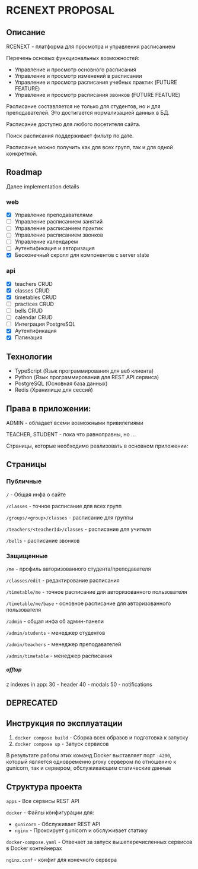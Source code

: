 # RCENEXT PROPOSAL

## Описание

RCENEXT - платформа для просмотра и управления расписанием

Перечень основых функциональных возможностей:

- Управление и просмотр основного расписания
- Управление и просмотр изменений в расписании
- Управление и просмотр расписания учебных практик (FUTURE FEATURE)
- Управление и просмотр расписания звонков (FUTURE FEATURE)

Расписание составляется не только для студентов, но и для преподавателей. Это достигается нормализацией данных в БД.

Расписание доступно для любого посетителя сайта.

Поиск расписания поддерживает фильтр по дате.

Расписание можно получить как для всех групп, так и для одной конкретной.

## Roadmap

Далее implementation details

### web

- [x] Управление преподавателями
- [ ] Управление расписанием занятий
- [ ] Управление расписанием практик
- [ ] Управление расписанием звонков
- [ ] Управление календарем
- [ ] Аутентификация и авторизация
- [x] Бесконечный скролл для компонентов с server state

### api

- [x] teachers CRUD
- [x] classes CRUD
- [x] timetables CRUD
- [ ] practices CRUD
- [ ] bells CRUD
- [ ] calendar CRUD
- [ ] Интеграция PostgreSQL
- [x] Аутентификация
- [x] Пагинация

## Технологии

- TypeScript (Язык программирования для веб клиента)
- Python (Язык программирования для REST API сервиса)
- PostgreSQL (Основная база данных)
- Redis (Хранилище для сессий)

## Права в приложении:

ADMIN - обладает всеми возможными привилегиями

TEACHER, STUDENT - пока что равноправны, но ...

Страницы, которые необходимо реализовать в основном приложении:

## Страницы

### Публичные

`/` - Общая инфа о сайте

`/classes` - точное расписание для всех групп

`/groups/<group>/classes` - расписание для группы

`/teachers/<teacherId>/classes` - расписание для учителя

`/bells` - расписание звонков

### Защищенные

`/me` - профиль авторизованного студента/преподавателя

`/classes/edit` - редактирование расписания

`/timetable/me` - точное расписание для авторизованного пользователя

`/timetable/me/base` - основное расписание для авторизованного пользователя

`/admin` - общая инфа об админ-панели

`/admin/students` - менеджер студентов

`/admin/teachers` - менеджер преподавателей

`/admin/timetable` - менеджер расписания

##### offtop

z indexes in app:
30 - header
40 - modals
50 - notifications

## DEPRECATED

## Инструкция по эксплуатации

1. `docker compose build` - Сборка всех образов и подготовка к запуску
2. `docker compose up` - Запуск сервисов

В результате работы этих команд Docker выставляет порт `:4200`, который является одновременно proxy сервером по отношению к gunicorn, так и сервером, обслуживающим статические данные

## Структура проекта

`apps` - Все сервисы REST API

`docker` - Файлы конфигурации для:

- `gunicorn` - Обслуживает REST API
- `nginx` - Проксирует gunicorn и обслуживает статику

`docker-compose.yaml` - Отвечает за запуск вышеперечисленных сервисов в Docker контейнерах

`nginx.conf` - конфиг для конечного сервера
